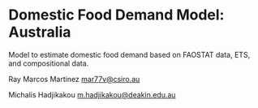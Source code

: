 # Domestic Food Demand Model: Australia

Model to estimate domestic food demand based on FAOSTAT data, ETS, and compositional data.

Ray Marcos Martinez mar77v@csiro.au

Michalis Hadjikakou <m.hadjikakou@deakin.edu.au>
